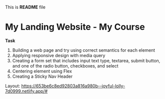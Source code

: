 This is **README** file

# My Landing Website - My Course

**Task**
1. Building a web page and try using correct semantics for each element
2. Applying responsive design with media query
3. Creating a form set that includes input text type, textarea, submit button, and one of the radio button, checkboxes, and select
4. Centering element using Flex
5. Creating a Sticky Nav Header

Layout: https://653be6c8ed92803a816a980b--joyful-lolly-7d0999.netlify.app/#